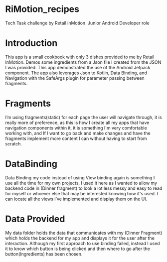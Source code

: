 # RiMotion_recipes
Tech Task challenge by Retail inMotion. Junior Android Developer role
# Introduction
This app is a small cookbook with only 3 dishes provided to me by Retail InMotion. Demos some ingredients from a Json file I created from the JSON I was provided. This app demonstrated the use of the Android Jetpack component. The app also leverages Json to Kotlin, Data Binding, and Navigation with the SafeArgs plugin for parameter passing between fragments.
# Fragments
I’m using fragments(static) for each page the user will navigate through, it is really more of preference, as this is how I create all my apps that have navigation components within it, it is something I'm very comfortable working with, and If I want to go back and make changes and have the fragments implement more content I can without having to start from scratch.
# DataBinding
Data Binding my code instead of using View binding again is something I use all the time for my own projects, I used it here as I wanted to allow my backend code in (Dinner fragment) to look a lot less messy and easy to read for myself or whoever else that may be interested knowing how it's used. I can locate all the views I’ve implemented and display them on the UI. 
# Data Provided
My data folder holds the data that communicates with my (Dinner Fragment) which holds the backend for my app and displays it for the user after the interaction. Although my first approach to use binding failed, instead I used it to know which button is being clicked and then where to go after the button(Ingredients) has been chosen.
